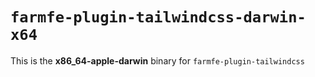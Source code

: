 # `farmfe-plugin-tailwindcss-darwin-x64`

This is the **x86_64-apple-darwin** binary for `farmfe-plugin-tailwindcss`
